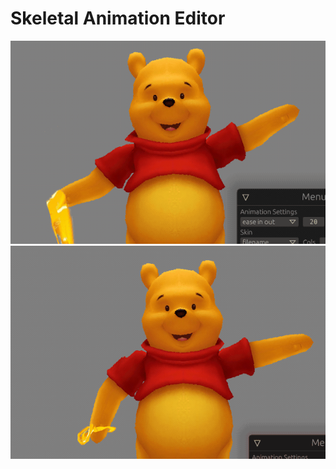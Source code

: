 # Skeletal Animation Editor

![ease in out](thesis/videos/pooh.gif)
![ease out elastic](thesis/videos/pooh_elastic.gif)